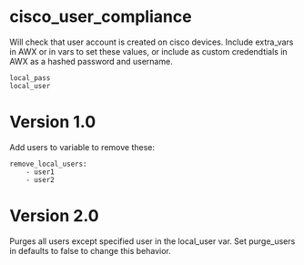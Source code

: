 # cisco_user_compliance

Will check that user account is created on cisco devices. Include extra_vars in AWX or in vars to set these values, or include as custom credendtials in AWX as a hashed password and username.

```
local_pass
local_user
```

# Version 1.0

Add users to variable to remove these:

```
remove_local_users:
    - user1
    - user2
```

# Version 2.0

Purges all users except specified user in the local_user var. Set purge_users in defaults to false to change this behavior.

